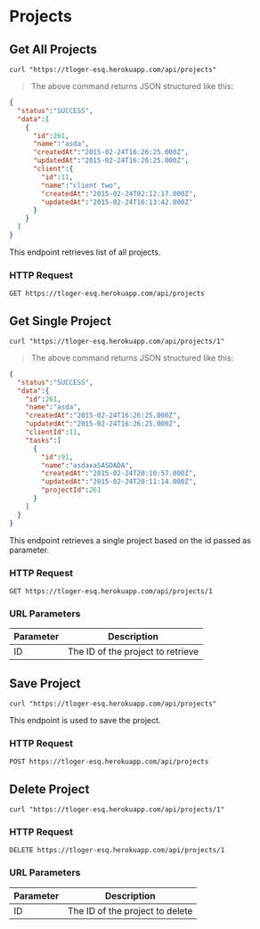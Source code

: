 # Projects

## Get All Projects

```shell
curl "https://tloger-esq.herokuapp.com/api/projects"
```

> The above command returns JSON structured like this:

```json
{  
  "status":"SUCCESS",
  "data":[  
    {  
      "id":261,
      "name":"asda",
      "createdAt":"2015-02-24T16:26:25.000Z",
      "updatedAt":"2015-02-24T16:26:25.000Z",
      "client":{  
        "id":11,
        "name":"client two",
        "createdAt":"2015-02-24T02:12:17.000Z",
        "updatedAt":"2015-02-24T16:13:42.000Z"
      }
    }
  ]
}
```

This endpoint retrieves list of all projects.

### HTTP Request

`GET https://tloger-esq.herokuapp.com/api/projects`


## Get Single Project

```shell
curl "https://tloger-esq.herokuapp.com/api/projects/1"
```

> The above command returns JSON structured like this:

```json
{
  "status":"SUCCESS",
  "data":{  
    "id":261,
    "name":"asda",
    "createdAt":"2015-02-24T16:26:25.000Z",
    "updatedAt":"2015-02-24T16:26:25.000Z",
    "clientId":11,
    "tasks":[  
      {  
        "id":91,
        "name":"asdaxaSASDADA",
        "createdAt":"2015-02-24T20:10:57.000Z",
        "updatedAt":"2015-02-24T20:11:14.000Z",
        "projectId":261
      }
    ]
  }
}
```

This endpoint retrieves a single project based on the id passed as parameter.

### HTTP Request

`GET https://tloger-esq.herokuapp.com/api/projects/1`

### URL Parameters

Parameter | Description
--------- | -----------
ID | The ID of the project to retrieve


## Save Project

```shell
curl "https://tloger-esq.herokuapp.com/api/projects"
```

This endpoint is used to save the project.

### HTTP Request

`POST https://tloger-esq.herokuapp.com/api/projects`

## Delete Project

```shell
curl "https://tloger-esq.herokuapp.com/api/projects/1"
```

### HTTP Request
`DELETE https://tloger-esq.herokuapp.com/api/projects/1`


### URL Parameters
Parameter | Description
--------- | -----------
ID | The ID of the project to delete